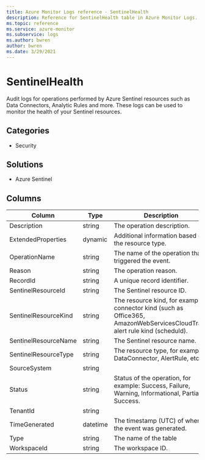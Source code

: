 ```yaml
---
title: Azure Monitor Logs reference - SentinelHealth
description: Reference for SentinelHealth table in Azure Monitor Logs.
ms.topic: reference
ms.service: azure-monitor
ms.subservice: logs
ms.author: bwren
author: bwren
ms.date: 3/29/2021
---
```


# SentinelHealth

 Audit logs for operations performed by Azure Sentinel resources such as Data Connectors, Analytic Rules and more. These logs can be used to monitor the health of your Sentinel resources.

## Categories

- Security
## Solutions

- Azure Sentinel




## Columns

|Column|Type|Description|
|---|---|---|
|Description|string|The operation description.|
|ExtendedProperties|dynamic|Additional information based on the resource type.|
|OperationName|string|The name of the operation that triggered the event.|
|Reason|string|The operation reason.|
|RecordId|string|A unique record identifier.|
|SentinelResourceId|string|The Sentinel resource ID.|
|SentinelResourceKind|string|The resource kind, for example: connector kind (such as Office365, AmazonWebServicesCloudTrail), alert rule kind (scheduld).|
|SentinelResourceName|string|The Sentinel resource name.|
|SentinelResourceType|string|The resource type, for example: DataConnector, AlertRule, etc.|
|SourceSystem|string||
|Status|string|Status of the operation, for example: Success, Failure, Warning, Informational, Partial Success.|
|TenantId|string||
|TimeGenerated|datetime|The timestamp (UTC) of when the event was generated.|
|Type|string|The name of the table|
|WorkspaceId|string|The workspace ID.|
